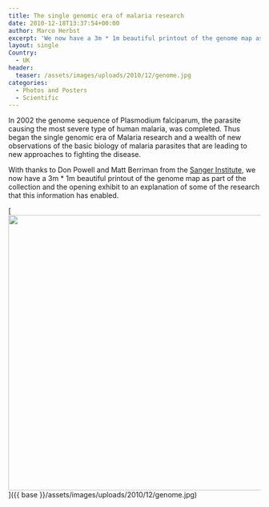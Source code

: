 ```yaml
---
title: The single genomic era of malaria research
date: 2010-12-18T13:37:54+00:00
author: Marco Herbst
excerpt: 'We now have a 3m * 1m beautiful printout of the genome map as part of the collection and the opening exhibit to an explanation of some of the research that this information has enabled.'
layout: single
Country:
  - UK
header:
  teaser: /assets/images/uploads/2010/12/genome.jpg
categories:
  - Photos and Posters
  - Scientific
---
```

In 2002 the genome sequence of Plasmodium falciparum, the parasite causing the most severe type of human malaria, was completed. Thus began the single genomic era of Malaria research and a wealth of new observations of the basic biology of malaria parasites that are leading to new approaches to fighting the disease.

With thanks to Don Powell and Matt Berriman from the [Sanger Institute](http://www.sanger.ac.uk/), we now have a 3m * 1m beautiful printout of the genome map as part of the collection and the opening exhibit to an explanation of some of the research that this information has enabled.

[<img class="alignnone size-full wp-image-350" title="A map of the malaria genome" alt="" src="{{ base }}/assets/images/uploads/2010/12/genome.jpg" width="550" height="550" />]({{ base }}/assets/images/uploads/2010/12/genome.jpg)